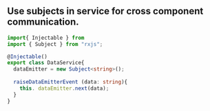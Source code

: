 ## Use subjects in service for cross component communication. 
```ts
import{ Injectable } from
import { Subject } from "rxjs";

@Injectable()
export class DataService{
  dataEmitter = new Subject<string>();
  
  raiseDataEmitterEvent (data: string){
    this. dataEmitter.next(data);
  }
}
```
